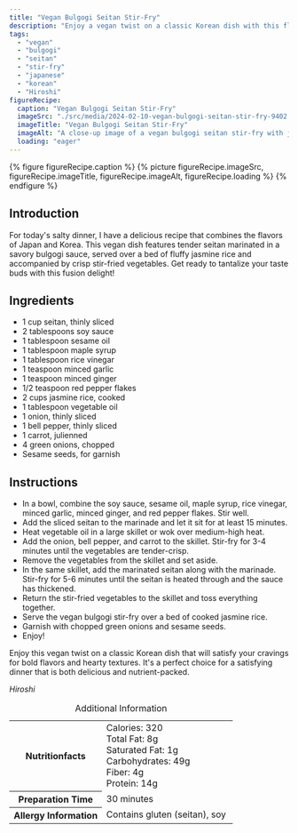 ```yaml
---
title: "Vegan Bulgogi Seitan Stir-Fry"
description: "Enjoy a vegan twist on a classic Korean dish with this flavorful bulgogi seitan stir-fry. Thinly sliced seitan is marinated in a savory sauce, stir-fried with vegetables, and served over jasmine rice. A fusion delight that satisfies your cravings for bold flavors and hearty textures."
tags:
  - "vegan"
  - "bulgogi"
  - "seitan"
  - "stir-fry"
  - "japanese"
  - "korean"
  - "Hiroshi"
figureRecipe: 
  caption: "Vegan Bulgogi Seitan Stir-Fry"
  imageSrc: "./src/media/2024-02-10-vegan-bulgogi-seitan-stir-fry-9402.png"
  imageTitle: "Vegan Bulgogi Seitan Stir-Fry"
  imageAlt: "A close-up image of a vegan bulgogi seitan stir-fry with jasmine rice, accompanied by chopsticks and a bowl of soy sauce."
  loading: "eager"
---
```


{% figure figureRecipe.caption %}
{% picture figureRecipe.imageSrc, figureRecipe.imageTitle, figureRecipe.imageAlt, figureRecipe.loading %}
{% endfigure %}

## Introduction

For today's salty dinner, I have a delicious recipe that combines the flavors of Japan and Korea. This vegan dish features tender seitan marinated in a savory bulgogi sauce, served over a bed of fluffy jasmine rice and accompanied by crisp stir-fried vegetables. Get ready to tantalize your taste buds with this fusion delight!

## Ingredients

- 1 cup seitan, thinly sliced
- 2 tablespoons soy sauce
- 1 tablespoon sesame oil
- 1 tablespoon maple syrup
- 1 tablespoon rice vinegar
- 1 teaspoon minced garlic
- 1 teaspoon minced ginger
- 1/2 teaspoon red pepper flakes
- 2 cups jasmine rice, cooked
- 1 tablespoon vegetable oil
- 1 onion, thinly sliced
- 1 bell pepper, thinly sliced
- 1 carrot, julienned
- 4 green onions, chopped
- Sesame seeds, for garnish

## Instructions

- In a bowl, combine the soy sauce, sesame oil, maple syrup, rice vinegar, minced garlic, minced ginger, and red pepper flakes. Stir well.
- Add the sliced seitan to the marinade and let it sit for at least 15 minutes.
- Heat vegetable oil in a large skillet or wok over medium-high heat.
- Add the onion, bell pepper, and carrot to the skillet. Stir-fry for 3-4 minutes until the vegetables are tender-crisp.
- Remove the vegetables from the skillet and set aside.
- In the same skillet, add the marinated seitan along with the marinade. Stir-fry for 5-6 minutes until the seitan is heated through and the sauce has thickened.
- Return the stir-fried vegetables to the skillet and toss everything together.
- Serve the vegan bulgogi stir-fry over a bed of cooked jasmine rice.
- Garnish with chopped green onions and sesame seeds.
- Enjoy!

Enjoy this vegan twist on a classic Korean dish that will satisfy your cravings for bold flavors and hearty textures. It's a perfect choice for a satisfying dinner that is both delicious and nutrient-packed.

*Hiroshi*

<table><caption class='sr-only'>Additional Information</caption><tr><th>Nutritionfacts</th><td>Calories: 320<br />
Total Fat: 8g<br />
Saturated Fat: 1g<br />
Carbohydrates: 49g<br />
Fiber: 4g<br />
Protein: 14g&nbsp;</td></tr><tr><th>Preparation Time</th><td>30 minutes&nbsp;</td></tr><tr><th>Allergy Information</th><td>Contains gluten (seitan), soy&nbsp;</td></tr></table>

